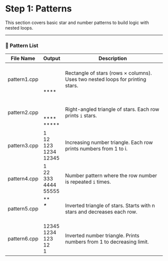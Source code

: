# Step 1: Patterns

This section covers basic star and number patterns to build logic with nested loops.

---

### 🧩 Pattern List

| File Name | Output | Description |
|------------|---------|--------------|
| pattern1.cpp | ******<br>*****<br>*****<br>*****<br>***** | Rectangle of stars (rows × columns). Uses two nested loops for printing stars. |
| pattern2.cpp | *<br>**<br>***<br>****<br>***** | Right-angled triangle of stars. Each row prints `i` stars. |
| pattern3.cpp | 1<br>12<br>123<br>1234<br>12345 | Increasing number triangle. Each row prints numbers from 1 to i. |
| pattern4.cpp | 1<br>22<br>333<br>4444<br>55555 | Number pattern where the row number is repeated `i` times. |
| pattern5.cpp | *****<br>****<br>***<br>**<br>* | Inverted triangle of stars. Starts with n stars and decreases each row. |
| pattern6.cpp | 12345<br>1234<br>123<br>12<br>1 | Inverted number triangle. Prints numbers from 1 to decreasing limit. |


